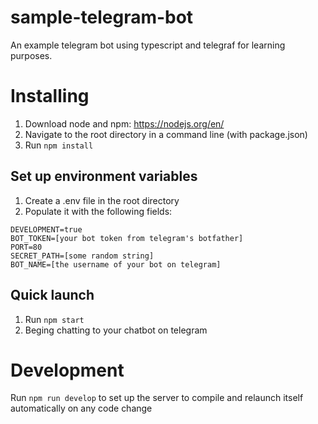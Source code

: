 # sample-telegram-bot
An example telegram bot using typescript and telegraf for learning purposes.

# Installing

1) Download node and npm: https://nodejs.org/en/
2) Navigate to the root directory in a command line (with package.json)
3) Run `npm install`

## Set up environment variables
1) Create a .env file in the root directory
2) Populate it with the following fields: 
```
DEVELOPMENT=true
BOT_TOKEN=[your bot token from telegram's botfather]
PORT=80
SECRET_PATH=[some random string]
BOT_NAME=[the username of your bot on telegram]
```

## Quick launch
1) Run `npm start`
2) Beging chatting to your chatbot on telegram

# Development
Run `npm run develop` to set up the server to compile and relaunch itself automatically on any code change